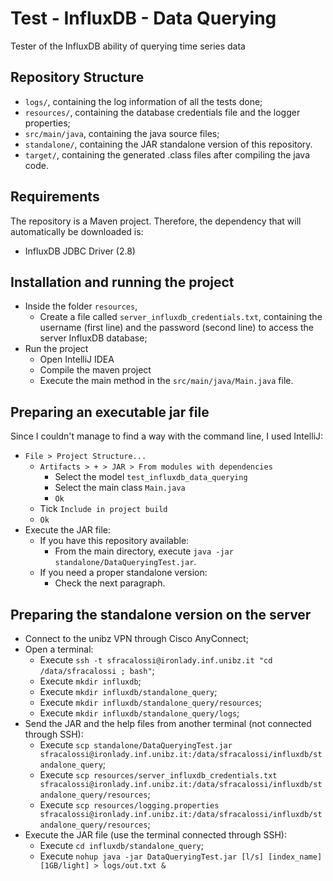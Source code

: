 # Test - InfluxDB - Data Querying

Tester of the InfluxDB ability of querying time series data

## Repository Structure
-   `logs/`, containing the log information of all the tests done;
-   `resources/`, containing the database credentials file and the logger properties;
-   `src/main/java`, containing the java source files;
-   `standalone/`, containing the JAR standalone version of this repository.
-   `target/`, containing the generated .class files after compiling the java code.

## Requirements
The repository is a Maven project. Therefore, the dependency that will automatically be downloaded is:
-   InfluxDB JDBC Driver (2.8)

## Installation and running the project
-   Inside the folder `resources`,
    -   Create a file called `server_influxdb_credentials.txt`, containing the username (first line) and the password (second line) to access the server InfluxDB database;
-   Run the project
    -   Open IntelliJ IDEA
    -   Compile the maven project
    -   Execute the main method in the `src/main/java/Main.java` file.

## Preparing an executable jar file
Since I couldn't manage to find a way with the command line, I used IntelliJ:
-   `File > Project Structure... `
    -   `Artifacts > + > JAR > From modules with dependencies`
        -   Select the model `test_influxdb_data_querying`
        -   Select the main class `Main.java`
        -   `Ok`
    -   Tick `Include in project build`
    -   `Ok`
-   Execute the JAR file:
    -   If you have this repository available:
        -   From the main directory, execute `java -jar standalone/DataQueryingTest.jar`.
    -   If you need a proper standalone version:
        -   Check the next paragraph.

## Preparing the standalone version on the server
-   Connect to the unibz VPN through Cisco AnyConnect;
-   Open a terminal:
    -   Execute `ssh -t sfracalossi@ironlady.inf.unibz.it "cd /data/sfracalossi ; bash"`;
    -   Execute `mkdir influxdb`;
    -   Execute `mkdir influxdb/standalone_query`;
    -   Execute `mkdir influxdb/standalone_query/resources`;
    -   Execute `mkdir influxdb/standalone_query/logs`;
-   Send the JAR and the help files from another terminal (not connected through SSH):
    -   Execute `scp standalone/DataQueryingTest.jar sfracalossi@ironlady.inf.unibz.it:/data/sfracalossi/influxdb/standalone_query`;
    -   Execute `scp resources/server_influxdb_credentials.txt sfracalossi@ironlady.inf.unibz.it:/data/sfracalossi/influxdb/standalone_query/resources`;
    -   Execute `scp resources/logging.properties sfracalossi@ironlady.inf.unibz.it:/data/sfracalossi/influxdb/standalone_query/resources`;
-   Execute the JAR file (use the terminal connected through SSH):
    -   Execute `cd influxdb/standalone_query`;
    -   Execute `nohup java -jar DataQueryingTest.jar [l/s] [index_name] [1GB/light] > logs/out.txt &`

